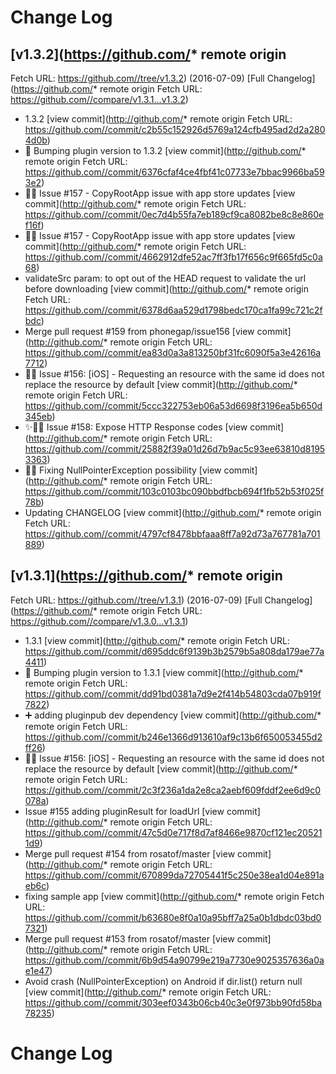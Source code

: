 # Change Log

## [v1.3.2](https://github.com/* remote origin
  Fetch URL: https://github.com//tree/v1.3.2) (2016-07-09)
[Full Changelog](https://github.com/* remote origin
  Fetch URL: https://github.com//compare/v1.3.1...v1.3.2)

- 1.3.2 [view commit](http://github.com/* remote origin
  Fetch URL: https://github.com//commit/c2b55c152926d5769a124cfb495ad2d2a2804d0b)
- :bookmark: Bumping plugin version to 1.3.2 [view commit](http://github.com/* remote origin
  Fetch URL: https://github.com//commit/6376cfaf4ce4fbf41c07733e7bbac9966ba593e2)
- :bug::apple: Issue #157 - CopyRootApp issue with app store updates [view commit](http://github.com/* remote origin
  Fetch URL: https://github.com//commit/0ec7d4b55fa7eb189cf9ca8082be8c8e860ef16f)
- :bug::penguin: Issue #157 - CopyRootApp issue with app store updates [view commit](http://github.com/* remote origin
  Fetch URL: https://github.com//commit/4662912dfe52ac7ff3fb17f656c9f665fd5c0a68)
- validateSrc param: to opt out of the HEAD request to validate the url before downloading [view commit](http://github.com/* remote origin
  Fetch URL: https://github.com//commit/6378d6aa529d1798bedc170ca1fa99c721c2fbdc)
- Merge pull request #159 from phonegap/issue156 [view commit](http://github.com/* remote origin
  Fetch URL: https://github.com//commit/ea83d0a3a813250bf31fc6090f5a3e42616a7712)
- :art::apple: Issue #156: [iOS] - Requesting an resource with the same id does not replace the resource by default [view commit](http://github.com/* remote origin
  Fetch URL: https://github.com//commit/5ccc322753eb06a53d6698f3196ea5b650d345eb)
- :sparkles::apple::penguin: Issue #158: Expose HTTP Response codes [view commit](http://github.com/* remote origin
  Fetch URL: https://github.com//commit/25882f39a01d26d7b9ac5c93ee63810d81953363)
- :penguin::bug: Fixing NullPointerException possibility [view commit](http://github.com/* remote origin
  Fetch URL: https://github.com//commit/103c0103bc090bbdfbcb694f1fb52b53f025f78b)
- Updating CHANGELOG [view commit](http://github.com/* remote origin
  Fetch URL: https://github.com//commit/4797cf8478bbfaaa8ff7a92d73a767781a701889)

## [v1.3.1](https://github.com/* remote origin
  Fetch URL: https://github.com//tree/v1.3.1) (2016-07-09)
[Full Changelog](https://github.com/* remote origin
  Fetch URL: https://github.com//compare/v1.3.0...v1.3.1)

- 1.3.1 [view commit](http://github.com/* remote origin
  Fetch URL: https://github.com//commit/d695ddc6f9139b3b2579b5a808da179ae77a4411)
- :bookmark: Bumping plugin version to 1.3.1 [view commit](http://github.com/* remote origin
  Fetch URL: https://github.com//commit/dd91bd0381a7d9e2f414b54803cda07b919f7822)
- :heavy_plus_sign: adding pluginpub dev dependency [view commit](http://github.com/* remote origin
  Fetch URL: https://github.com//commit/b246e1366d913610af9c13b6f650053455d2ff26)
- :bug::apple: Issue #156: [iOS] - Requesting an resource with the same id does not replace the resource by default [view commit](http://github.com/* remote origin
  Fetch URL: https://github.com//commit/2c3f236a1da2e8ca2aebf609fddf2ee6d9c0078a)
- Issue #155 adding pluginResult for loadUrl [view commit](http://github.com/* remote origin
  Fetch URL: https://github.com//commit/47c5d0e717f8d7af8466e9870cf121ec205211d9)
- Merge pull request #154 from rosatof/master [view commit](http://github.com/* remote origin
  Fetch URL: https://github.com//commit/670899da72705441f5c250e38ea1d04e891aeb6c)
- fixing sample app [view commit](http://github.com/* remote origin
  Fetch URL: https://github.com//commit/b63680e8f0a10a95bff7a25a0b1dbdc03bd07321)
- Merge pull request #153 from rosatof/master [view commit](http://github.com/* remote origin
  Fetch URL: https://github.com//commit/6b9d54a90799e219a7730e9025357636a0ae1e47)
- Avoid crash (NullPointerException)  on Android if dir.list() return null [view commit](http://github.com/* remote origin
  Fetch URL: https://github.com//commit/303eef0343b06cb40c3e0f973bb90fd58ba78235)

# Change Log


